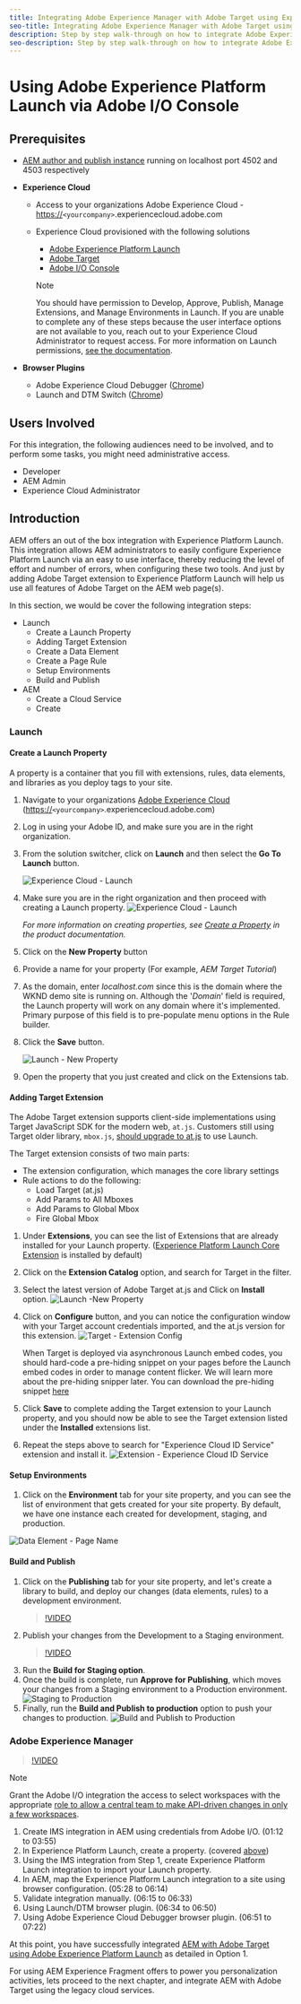 ```yaml
---
title: Integrating Adobe Experience Manager with Adobe Target using Experience Platform Launch and Adobe I/O
seo-title: Integrating Adobe Experience Manager with Adobe Target using Experience Platform Launch and Adobe I/O
description: Step by step walk-through on how to integrate Adobe Experience Manager with Adobe Target using Experience Platform Launch and Adobe I/O
seo-description: Step by step walk-through on how to integrate Adobe Experience Manager with Adobe Target using Experience Platform Launch and Adobe I/O
---
```


# Using Adobe Experience Platform Launch via Adobe I/O Console

## Prerequisites

* [AEM author and publish instance](./implementation.md#set-up-aem) running on localhost port 4502 and 4503 respectively
* **Experience Cloud**
  * Access to your organizations Adobe Experience Cloud - <https://>`<yourcompany>`.experiencecloud.adobe.com
  * Experience Cloud provisioned with the following solutions
    * [Adobe Experience Platform Launch](https://experiencecloud.adobe.com)
    * [Adobe Target](https://experiencecloud.adobe.com)
    * [Adobe I/O Console](https://console.adobe.io)
  
    > [!NOTE]
    >You should have permission to Develop, Approve, Publish, Manage Extensions, and Manage Environments in Launch. If you are unable to complete any of these steps because the user interface options are not available to you, reach out to your Experience Cloud Administrator to request access. For more information on Launch permissions, [see the documentation](https://docs.adobelaunch.com/administration/user-permissions).

* **Browser Plugins**
  * Adobe Experience Cloud Debugger ([Chrome](https://chrome.google.com/webstore/detail/adobe-experience-cloud-de/ocdmogmohccmeicdhlhhgepeaijenapj))
  * Launch and DTM Switch ([Chrome](https://chrome.google.com/webstore/detail/launch-and-dtm-switch/nlgdemkdapolikbjimjajpmonpbpmipk))

## Users Involved

For this integration, the following audiences need to be involved, and to perform some tasks, you might need administrative access.

* Developer
* AEM Admin
* Experience Cloud Administrator

## Introduction

AEM offers an out of the box integration with Experience Platform Launch. This integration allows AEM administrators to easily configure Experience Platform Launch via an easy to use interface, thereby reducing the level of effort and number of errors, when configuring these two tools. And just by adding Adobe Target extension to Experience Platform Launch will help us use all features of Adobe Target on the AEM web page(s).

In this section, we would be cover the following integration steps:

* Launch
  * Create a Launch Property
  * Adding Target Extension
  * Create a Data Element
  * Create a Page Rule
  * Setup Environments
  * Build and Publish
* AEM
  * Create a Cloud Service
  * Create

### Launch

#### Create a Launch Property

A property is a container that you fill with extensions, rules, data elements, and libraries as you deploy tags to your site.

1. Navigate to your organizations [Adobe Experience Cloud](https://experiencecloud.adobe.com/) (<https://>`<yourcompany>`.experiencecloud.adobe.com)
2. Log in using your Adobe ID, and make sure you are in the right organization.
3. From the solution switcher, click on **Launch** and then select the **Go To Launch** button.

    ![Experience Cloud - Launch](assets/using-launch-adobe-io/exc-cloud-launch.png)

4. Make sure you are in the right organization and then proceed with creating a Launch property.
  ![Experience Cloud - Launch](assets/using-launch-adobe-io/launch-create-property.png)
  
    *For more information on creating properties, see [Create a Property](https://docs.adobelaunch.com/administration/companies-and-properties#create-a-property) in the product documentation.*
5. Click on the **New Property** button
6. Provide a name for your property (For example, *AEM Target Tutorial*)
7. As the domain, enter *localhost.com* since this is the domain where the WKND demo site is running on. Although the '*Domain*' field is required, the Launch property will work on any domain where it's implemented. Primary purpose of this field is to pre-populate menu options in the Rule builder.
8. Click the **Save** button.

    ![Launch - New Property](assets/using-launch-adobe-io/exc-launch-property.png)

9. Open the property that you just created and click on the Extensions tab.

#### Adding Target Extension

The Adobe Target extension supports client-side implementations using Target JavaScript SDK for the modern web, `at.js`. Customers still using Target older library, `mbox.js`, [should upgrade to at.js](https://docs.adobe.com/content/help/en/target/using/implement-target/client-side/upgrading-from-atjs-1x-to-atjs-20.html) to use Launch.

The Target extension consists of two main parts:

* The extension configuration, which manages the core library settings
* Rule actions to do the following:
  * Load Target (at.js)
  * Add Params to All Mboxes
  * Add Params to Global Mbox
  * Fire Global Mbox

1. Under **Extensions**, you can see the list of Extensions that are already installed for your Launch property. ([Experience Platform Launch Core Extension](https://exchange.adobe.com/experiencecloud.details.100223.adobe-launch-core-extension.html) is installed by default)
2. Click on the **Extension Catalog** option, and search for Target in the filter.
3. Select the latest version of Adobe Target at.js and Click on **Install** option.
    ![Launch -New Property](assets/using-launch-adobe-io/launch-target-extension.png)

4. Click on **Configure** button, and you can notice the configuration window with your Target account credentials imported, and the at.js version for this extension.
     ![Target - Extension Config](assets/using-launch-adobe-io/launch-target-extension-2.png)

    When Target is deployed via asynchronous Launch embed codes, you should hard-code a pre-hiding snippet on your pages before the Launch embed codes in order to manage content flicker. We will learn more about the pre-hiding snipper later. You can download the pre-hiding snippet [here](assets/using-launch-adobe-io/prehiding.js)

5. Click **Save** to complete adding the Target extension to your Launch property, and you should now be able to see the Target extension listed under the **Installed** extensions list.

6. Repeat the steps above to search for "Experience Cloud ID Service" extension and install it.
   ![Extension - Experience Cloud ID Service](assets/using-launch-adobe-io/launch-extension-experience-cloud.png)

#### Setup Environments

1. Click on the **Environment** tab for your site property, and you can see the list of environment that gets created for your site property. By default, we have one instance each created for development, staging, and production.

 ![Data Element - Page Name](assets/using-launch-adobe-io/launch-environment-setup.png)

#### Build and Publish

1. Click on the **Publishing** tab for your site property, and let's create a library to build, and deploy our changes (data elements, rules) to a development environment.
    >[!VIDEO](https://video.tv.adobe.com/v/28412?quality=12&learn=on)
2. Publish your changes from the Development to a Staging environment.
    >[!VIDEO](https://video.tv.adobe.com/v/28419?quality=12&learn=on)
3. Run the **Build for Staging option**. 
4. Once the build is complete, run **Approve for Publishing**, which moves your changes from a Staging environment to a Production environment.
  ![Staging to Production](assets/using-launch-adobe-io/build-staging.png)
5. Finally, run the **Build and Publish to production** option to push your changes to production.
  ![Build and Publish to Production](assets/using-launch-adobe-io/build-and-publish.png)
  
### Adobe Experience Manager

>[!VIDEO](https://video.tv.adobe.com/v/28416?quality=12&learn=on)

>[!NOTE]
>
> Grant the Adobe I/O integration the access to select workspaces with the appropriate [role to allow a central team to make API-driven changes in only a few workspaces](https://docs.adobe.com/content/help/en/target/using/administer/manage-users/enterprise/configure-adobe-io-integration.html).

1. Create IMS integration in AEM using credentials from Adobe I/O. (01:12 to 03:55)
2. In Experience Platform Launch, create a property. (covered [above](#create-launch-property))
3. Using the IMS integration from Step 1, create Experience Platform Launch integration to import your Launch property.
4. In AEM, map the Experience Platform Launch integration to a site using browser configuration. (05:28 to 06:14)
5. Validate integration manually. (06:15 to 06:33)
6. Using Launch/DTM browser plugin. (06:34 to 06:50)
7. Using Adobe Experience Cloud Debugger browser plugin. (06:51 to 07:22)

At this point, you have successfully integrated [AEM with Adobe Target using Adobe Experience Platform Launch](./using-aem-cloud-services.md#integrating-aem-target-options) as detailed in Option 1.

For using AEM Experience Fragment offers to power you personalization activities, lets proceed to the next chapter, and integrate AEM with Adobe Target using the legacy cloud services.
